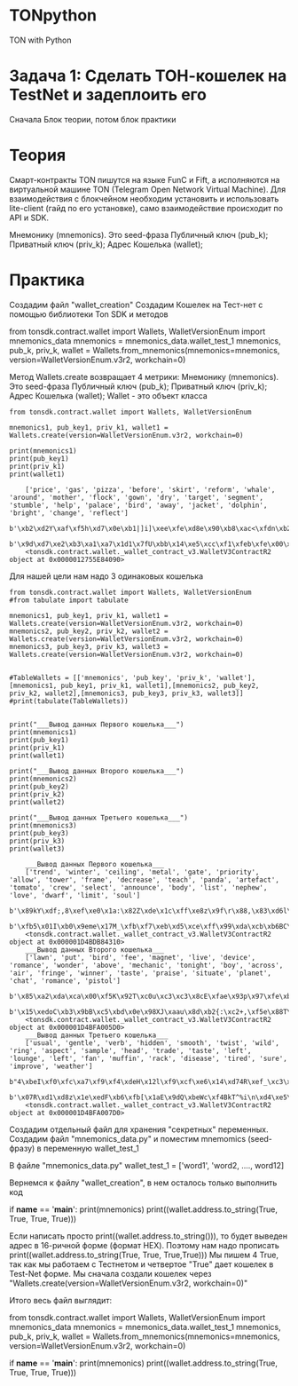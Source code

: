 # TONpython
TON with Python 


# Задача 1: Сделать ТОН-кошелек на TestNet и задеплоить его
Сначала Блок теории, потом блок практики


# Теория
Смарт-контракты TON пишутся на языке FunC и Fift, а исполняются на виртуальной машине TON (Telegram Open Network Virtual Machine).
Для взаимодействия с блокчейном необходим установить и использовать lite-client (гайд по его установке), само взаимодействие происходит по API и SDK.

Мнемонику (mnemonics). Это seed-фраза
Публичный ключ (pub_k);
Приватный ключ (priv_k);
Адрес Кошелька (wallet);




# Практика
Создадим файл "wallet_creation"
Создадим Кошелек на Тест-нет с помощью библиотеки Ton SDK и методов

from tonsdk.contract.wallet import Wallets, WalletVersionEnum
import mnemonics_data
mnemonics = mnemonics_data.wallet_test_1
mnemonics, pub_k, priv_k, wallet = Wallets.from_mnemonics(mnemonics=mnemonics, version=WalletVersionEnum.v3r2, workchain=0)

Метод Wallets.create возвращает 4 метрики:
Мнемонику (mnemonics). Это seed-фраза
Публичный ключ (pub_k);
Приватный ключ (priv_k);
Адрес Кошелька (wallet);
Wallet - это объект класса

	from tonsdk.contract.wallet import Wallets, WalletVersionEnum
	
	mnemonics1, pub_key1, priv_k1, wallet1 = Wallets.create(version=WalletVersionEnum.v3r2, workchain=0)
	
	print(mnemonics1)
	print(pub_key1)
	print(priv_k1)
	print(wallet1)

		['price', 'gas', 'pizza', 'before', 'skirt', 'reform', 'whale', 'around', 'mother', 'flock', 'gown', 'dry', 'target', 'segment', 'stumble', 'help', 'palace', 'bird', 'away', 'jacket', 'dolphin', 'bright', 'change', 'reflect']
		b'\xb2\xd2Y\xaf\xf5h\xd7\x0e\xb1|]i]\xee\xfe\xd8e\x90\xb8\xac<\xfdn\xb2l7s\xbd\x17\xd7\x0e\xb0'
		b'\x9d\xd7\xe2\xb3\xa1\xa7\x1d1\x7fU\xbb\x14\xe5\xcc\xf1\xfeb\xfe\x00\xc25\xb6ME\x17\xa02\xa8\x95\xaa\x84\xf9\xb2\xd2Y\xaf\xf5h\xd7\x0e\xb1|]i]\xee\xfe\xd8e\x90\xb8\xac<\xfdn\xb2l7s\xbd\x17\xd7\x0e\xb0'
		<tonsdk.contract.wallet._wallet_contract_v3.WalletV3ContractR2 object at 0x0000012755E84090>

Для нашей цели нам надо 3 одинаковых кошелька 

	from tonsdk.contract.wallet import Wallets, WalletVersionEnum
	#from tabulate import tabulate
	
	mnemonics1, pub_key1, priv_k1, wallet1 = Wallets.create(version=WalletVersionEnum.v3r2, workchain=0)
	mnemonics2, pub_key2, priv_k2, wallet2 = Wallets.create(version=WalletVersionEnum.v3r2, workchain=0)
	mnemonics3, pub_key3, priv_k3, wallet3 = Wallets.create(version=WalletVersionEnum.v3r2, workchain=0)
	
	
	#TableWallets = [['mnemonics', 'pub_key', 'priv_k', 'wallet'],[mnemonics1, pub_key1, priv_k1, wallet1],[mnemonics2, pub_key2, priv_k2, wallet2],[mnemonics3, pub_key3, priv_k3, wallet3]]
	#print(tabulate(TableWallets))
	
	
	print("___Вывод данных Первого кошелька___")
	print(mnemonics1)
	print(pub_key1)
	print(priv_k1)
	print(wallet1)
	
	print("___Вывод данных Второго кошелька___")
	print(mnemonics2)
	print(pub_key2)
	print(priv_k2)
	print(wallet2)
	
	print("___Вывод данных Третьего кошелька___")
	print(mnemonics3)
	print(pub_key3)
	print(priv_k3)
	print(wallet3)
 		
		___Вывод данных Первого кошелька___
		['trend', 'winter', 'ceiling', 'metal', 'gate', 'priority', 'allow', 'tower', 'frame', 'decrease', 'teach', 'panda', 'artefact', 'tomato', 'crew', 'select', 'announce', 'body', 'list', 'nephew', 'love', 'dwarf', 'limit', 'soul']
		b'\x89kY\xdf;,8\xef\xe0\x1a:\x82Z\xde\x1c\xff\xe8z\x9f\r\x88,\x83\xd6l\xa0\x83b\xc1\xea3\xd7'
		b'\xfb5\x01I\xb0\x9eme\x17M_\xfb\xf7\xeb\xd5\xce\xff\x99\xda\xcb\xb6BC\xb5\xb5&bRR\xfe\xce\xe1\x89kY\xdf;,8\xef\xe0\x1a:\x82Z\xde\x1c\xff\xe8z\x9f\r\x88,\x83\xd6l\xa0\x83b\xc1\xea3\xd7'
		<tonsdk.contract.wallet._wallet_contract_v3.WalletV3ContractR2 object at 0x000001D4BDB84310>
		___Вывод данных Второго кошелька___
		['lawn', 'put', 'bird', 'fee', 'magnet', 'live', 'device', 'romance', 'wonder', 'above', 'mechanic', 'tonight', 'boy', 'across', 'air', 'fringe', 'winner', 'taste', 'praise', 'situate', 'planet', 'chat', 'romance', 'pistol']
		b'\x85\xa2\xda\xca\x00\xf5K\x92T\xc0u\xc3\xc3\x8cE\xfae\x93p\x97\xfe\xb1\xc7\x93\r\x94\x83\xcb\x8a\xbd\xdei'
		b'\x15\xedoC\xb3\x9bB\xc5\xbd\x0e\x98XJ\xaau\x8d\xb2{:\xc2+,\xf5e\x88T\xbaZ\xa3"\x8c\x17\x85\xa2\xda\xca\x00\xf5K\x92T\xc0u\xc3\xc3\x8cE\xfae\x93p\x97\xfe\xb1\xc7\x93\r\x94\x83\xcb\x8a\xbd\xdei'
		<tonsdk.contract.wallet._wallet_contract_v3.WalletV3ContractR2 object at 0x000001D4BFA005D0>
		___Вывод данных Третьего кошелька___
		['usual', 'gentle', 'verb', 'hidden', 'smooth', 'twist', 'wild', 'ring', 'aspect', 'sample', 'head', 'trade', 'taste', 'left', 'lounge', 'left', 'fan', 'muffin', 'rack', 'disease', 'tired', 'sure', 'improve', 'weather']
		b"4\xbeI\xf0\xfc\xa7\xf9\xf4\xdeH\x12l\xf9\xcf\xe6\x14\xd74R\xef_\xc3\xf4\xba\x89'\x0c\x12+kxh"
		b'\x07R\xd1\xd8z\x1e\xedF\xb6\xfb[\x1aE\x9dQ\xbeWc\xf4BkT^%i\n\xd4\xe5\xe6\x84\xbe"4\xbeI\xf0\xfc\xa7\xf9\xf4\xdeH\x12l\xf9\xcf\xe6\x14\xd74R\xef_\xc3\xf4\xba\x89\'\x0c\x12+kxh'
		<tonsdk.contract.wallet._wallet_contract_v3.WalletV3ContractR2 object at 0x000001D4BFA007D0>









Создадим отдельный файл для хранения "секретных" переменных. Создадим файл "mnemonics_data.py" и поместим mnemomics (seed-фразу) в переменную wallet_test_1 

В файле "mnemonics_data.py"
wallet_test_1 = ['word1', 'word2, ...., word12]

Вернемся к файлу "wallet_creation", в нем осталось только выполнить код

if __name__ == '__main__':
    print(mnemonics)
    print((wallet.address.to_string(True, True, True, True)))

Если написать просто print((wallet.address.to_string())), то будет выведен адрес в 16-ричной форме (формат HEX).
Поэтому нам надо прописать print((wallet.address.to_string(True, True, True,True)))
Мы пишем 4 True, так как мы работаем с Тестнетом и четвертое "True" дает кошелек в Test-Net форме.
Мы сначала создали кошелек через "Wallets.create(version=WalletVersionEnum.v3r2, workchain=0)"

Итого весь файл выглядит: 

from tonsdk.contract.wallet import Wallets, WalletVersionEnum
import mnemonics_data
mnemonics = mnemonics_data.wallet_test_1
mnemonics, pub_k, priv_k, wallet = Wallets.from_mnemonics(mnemonics=mnemonics, version=WalletVersionEnum.v3r2, workchain=0)

if __name__ == '__main__':
    print(mnemonics)
    print((wallet.address.to_string(True, True, True, True)))
    
 
